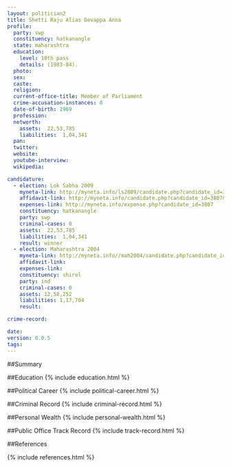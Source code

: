 ```yaml
---
layout: politician2
title: Shetti Raju Alias Devappa Anna
profile: 
  party: swp
  constituency: hatkanangle
  state: maharashtra
  education: 
    level: 10th pass
    details: (1983-84).
  photo: 
  sex: 
  caste: 
  religion: 
  current-office-title: Member of Parliament
  crime-accusation-instances: 0
  date-of-birth: 1969
  profession: 
  networth: 
    assets:  22,53,785
    liabilities:  1,04,341
  pan: 
  twitter: 
  website: 
  youtube-interview: 
  wikipedia: 

candidature: 
  - election: Lok Sabha 2009
    myneta-link: http://myneta.info/ls2009/candidate.php?candidate_id=3807
    affidavit-link: http://myneta.info/candidate.php?candidate_id=3807&scan=original
    expenses-link: http://myneta.info/expense.php?candidate_id=3807
    constituency: hatkanangle 
    party: swp
    criminal-cases: 0
    assets:  22,53,785
    liabilities:  1,04,341
    result: winner 
  - election: Maharashtra 2004
    myneta-link: http://myneta.info//mah2004/candidate.php?candidate_id=277
    affidavit-link: 
    expenses-link: 
    constituency: shirol 
    party: ind
    criminal-cases: 0
    assets: 12,58,252
    liabilities: 1,17,704
    result:  

crime-record: 

date: 
version: 0.0.5
tags: 
---
```

##Summary


##Education
{% include education.html %}


##Political Career
{% include political-career.html %}


##Criminal Record
{% include criminal-record.html %}


##Personal Wealth
{% include personal-wealth.html %}


##Public Office Track Record
{% include track-record.html %}


##References


{% include references.html %}